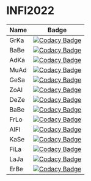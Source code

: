 # INFI2022

| Name  | Badge |
| ------------- | ------------- |
| GrKa  | [![Codacy Badge](https://app.codacy.com/project/badge/Grade/980c6eb40bae49dfb332c4a2d3726aea)](https://www.codacy.com/gh/SPL21GL/GK_Infi_Projekt/dashboard?utm_source=github.com&amp;utm_medium=referral&amp;utm_content=SPL21GL/GK_Infi_Projekt&amp;utm_campaign=Badge_Grade)  |
| BaBe  | [![Codacy Badge](https://app.codacy.com/project/badge/Grade/e3642be6072043828e597388f9032681)](https://www.codacy.com/gh/SPL21GL/BB_FlaskProjekt/dashboard?utm_source=github.com&amp;utm_medium=referral&amp;utm_content=SPL21GL/BB_FlaskProjekt&amp;utm_campaign=Badge_Grade)  |
| AdKa  | [![Codacy Badge](https://app.codacy.com/project/badge/Grade/1fe3d760a4ce450eadb3c73a7acdcf15)](https://www.codacy.com/gh/SPL21GL/AK_FlaskProject-2/dashboard?utm_source=github.com&amp;utm_medium=referral&amp;utm_content=SPL21GL/AK_FlaskProject-2&amp;utm_campaign=Badge_Grade)  |
| MuAd  | [![Codacy Badge](https://app.codacy.com/project/badge/Grade/d6bfd8fe19bb4a5d84bc96f6a037c966)](https://www.codacy.com/gh/SPL21GL/AM_FlaskProjekt/dashboard?utm_source=github.com&amp;utm_medium=referral&amp;utm_content=SPL21GL/AM_FlaskProjekt&amp;utm_campaign=Badge_Grade)  |
| GeSa  | [![Codacy Badge](https://app.codacy.com/project/badge/Grade/bfc0f857cbe449acb7bd46bf3fd3c1ba)](https://www.codacy.com/gh/SPL21GL/GS_INFI_Projekt_2022/dashboard?utm_source=github.com&amp;utm_medium=referral&amp;utm_content=SPL21GL/GS_INFI_Projekt_2022&amp;utm_campaign=Badge_Grade)  |
| ZoAl	| [![Codacy Badge](https://app.codacy.com/project/badge/Grade/9b3003c4f82b48d195a183c43fa06b30)](https://www.codacy.com/gh/SPL21GL/ZA_infi_project/dashboard?utm_source=github.com&amp;utm_medium=referral&amp;utm_content=SPL21GL/ZA_infi_project&amp;utm_campaign=Badge_Grade)  |
| DeZe  | [![Codacy Badge](https://app.codacy.com/project/badge/Grade/ca8233b308aa44b2b05d713e99c5c6a1)](https://www.codacy.com/gh/SPL21GL/DZ_FlaskProject-2/dashboard?utm_source=github.com&amp;utm_medium=referral&amp;utm_content=SPL21GL/DZ_FlaskProject-2&amp;utm_campaign=Badge_Grade)  |
| BaBe  | [![Codacy Badge](https://app.codacy.com/project/badge/Grade/e3642be6072043828e597388f9032681)](https://www.codacy.com/gh/SPL21GL/BB_FlaskProjekt/dashboard?utm_source=github.com&amp;utm_medium=referral&amp;utm_content=SPL21GL/BB_FlaskProjekt&amp;utm_campaign=Badge_Grade)  |
| FrLo  | [![Codacy Badge](https://app.codacy.com/project/badge/Grade/7f3f81a93cca417c9a77e17391e0229c)](https://www.codacy.com/gh/SPL21GL/FlaskProject-1/dashboard?utm_source=github.com&amp;utm_medium=referral&amp;utm_content=SPL21GL/FlaskProject-1&amp;utm_campaign=Badge_Grade)  |
| AlFl  | [![Codacy Badge](https://app.codacy.com/project/badge/Grade/7f3f81a93cca417c9a77e17391e0229c)](https://www.codacy.com/gh/SPL21GL/FlaskProject-1/dashboard?utm_source=github.com&amp;utm_medium=referral&amp;utm_content=SPL21GL/FlaskProject-1&amp;utm_campaign=Badge_Grade)  |
| KaSe  | [![Codacy Badge](https://app.codacy.com/project/badge/Grade/1b86dd1b48b24e2eabc31ca6d9a6b29c)](https://www.codacy.com/gh/SPL21GL/KS_School_App/dashboard?utm_source=github.com&amp;utm_medium=referral&amp;utm_content=SPL21GL/KS_School_App&amp;utm_campaign=Badge_Grade)  |
| FiLa  | [![Codacy Badge](https://app.codacy.com/project/badge/Grade/6011b9e8bb3e445aaf3929346bde8429)](https://www.codacy.com/gh/SPL21GL/FL_FlaskProject-2/dashboard?utm_source=github.com&amp;utm_medium=referral&amp;utm_content=SPL21GL/FL_FlaskProject-2&amp;utm_campaign=Badge_Grade)  |
| LaJa  | [![Codacy Badge](https://app.codacy.com/project/badge/Grade/2e260e41703d4be18f9296345979a4c3)](https://www.codacy.com/gh/SPL21GL/JL_INFI_Flask_Project/dashboard?utm_source=github.com&amp;utm_medium=referral&amp;utm_content=SPL21GL/JL_INFI_Flask_Project&amp;utm_campaign=Badge_Grade)  |
| ErBe  | [![Codacy Badge](https://app.codacy.com/project/badge/Grade/ecef1ab593374f2dbda457bdfda156f8)](https://www.codacy.com/gh/SPL21GL/ES_infi_projekt_2022/dashboard?utm_source=github.com&amp;utm_medium=referral&amp;utm_content=SPL21GL/ES_infi_projekt_2022&amp;utm_campaign=Badge_Grade)  |
